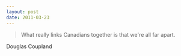 ```yaml
---
layout: post
date: 2011-03-23
---
```


>What really links Canadians together is that we're all far apart.

Douglas Coupland
